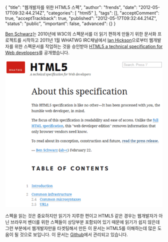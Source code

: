 {
    "title": "웹개발자를 위한 HTML5 스펙",
    "author": "frends",
    "date": "2012-05-17T09:32:44.214Z",
    "categories": [
        "html5"
    ],
    "tags": [],
    "acceptComment": true,
    "acceptTrackback": true,
    "published": "2012-05-17T09:32:44.214Z",
    "status": "public",
    "important": false,
    "advanced": {}
}

[Ben Schwarz](http://germanforblack.com/)는 2010년에  W3C의 스펙문서를 더 읽기 편하게 만들기 위한 문서화 프로젝트를 시작하고 2011년 1월 WHATWG IRC채널에서 [Ian Hickson](http://hixie.ch/)으로부터 웹개발자를 위한 스펙문서를 작업하는 것을 승인받아 [HTML5 a technical specification for Web developers](http://developers.whatwg.org/)를 공개했습니다.

![](./@img/html5_for_webdevelopers.gif)

스펙을 읽는 것은 중요하지만 읽기가 지루한 편이고 HTML5 같은 경우는 웹개발자가 아닌 브라우저 벤더를 위한 스펙들이 상당부분 포함되어 있기 때문에 읽기가 쉽지 않은데 그런 부분에서 웹개발자만을 타겟팅해서 만든 이 문서는 HTML5를 이해하는데 많은 도움이 될 것으로 보입니다. 이 문서는 [Github](https://github.com/benschwarz/developers.whatwg.org/commits/master)에서 관리되고 있습니다.